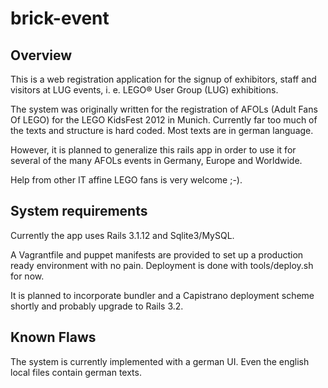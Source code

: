 brick-event
===========

Overview
--------

This is a web registration application for the signup of exhibitors, staff and visitors at LUG events,
i. e. LEGO&reg; User Group (LUG) exhibitions.

The system was originally written for the registration of AFOLs (Adult Fans Of LEGO) for the LEGO KidsFest 2012
in Munich. Currently far too much of the texts and structure is hard coded. Most texts are in german language.

However, it is planned to generalize this rails app in order to use it for several of the many AFOLs events in Germany, Europe and Worldwide.

Help from other IT affine LEGO fans is very welcome ;-).

System requirements
-------------------

Currently the app uses Rails 3.1.12 and Sqlite3/MySQL.

A Vagrantfile and puppet manifests are provided to set up a production ready environment with no pain.
Deployment is done with tools/deploy.sh for now.

It is planned to incorporate bundler and a Capistrano deployment scheme shortly and probably upgrade to Rails 3.2.

Known Flaws
-----------

The system is currently implemented with a german UI. Even the english local files contain german texts.
